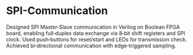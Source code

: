 # SPI-Communication
Designed SPI Master‑Slave communication in Verilog on Boolean FPGA board, enabling full‑duplex data exchange via 8‑bit shift registers and SPI clock. Used push‑buttons for reset/start and LEDs for transmission check. Achieved bi‑directional communication with edge‑triggered sampling.
